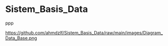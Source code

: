 # Sistem_Basis_Data
ppp


https://github.com/ahmdzlf/Sistem_Basis_Data/raw/main/images/Diagram_Data_Base.png


